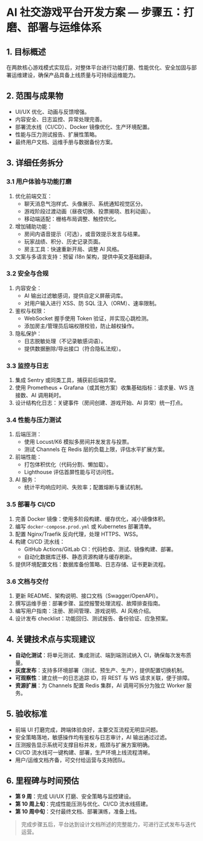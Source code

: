 # AI 社交游戏平台开发方案 — 步骤五：打磨、部署与运维体系

## 1. 目标概述
在两款核心游戏模式实现后，对整体平台进行功能打磨、性能优化、安全加固与部署运维建设，确保产品具备上线质量与可持续运维能力。

## 2. 范围与成果物
- UI/UX 优化、动画与反馈增强。
- 内容安全、日志监控、异常处理完善。
- 部署流水线（CI/CD）、Docker 镜像优化、生产环境配置。
- 性能与压力测试报告、扩展性策略。
- 最终用户文档、运维手册与数据备份方案。

## 3. 详细任务拆分
### 3.1 用户体验与功能打磨
1. 优化前端交互：
   - 聊天消息气泡样式、头像展示、系统通知视觉区分。
   - 游戏阶段过渡动画（昼夜切换、投票揭晓、胜利动画）。
   - 移动端适配：栅格布局调整、触控优化。
2. 增加辅助功能：
   - 房间内语音提示（可选），或音效提示发言与结果。
   - 玩家战绩、积分、历史记录页面。
   - 房主工具：快速重新开局、调整 AI 风格。
3. 文案与多语言支持：预留 i18n 架构，提供中英文基础翻译。

### 3.2 安全与合规
1. 内容安全：
   - AI 输出过滤敏感词，提供自定义屏蔽词库。
   - 对用户输入进行 XSS、防 SQL 注入（ORM）、速率限制。
2. 鉴权与权限：
   - WebSocket 握手使用 Token 验证，并实现心跳检测。
   - 添加房主/管理员后端权限校验，防止越权操作。
3. 隐私保护：
   - 日志脱敏处理（不记录敏感词语）。
   - 提供数据删除/导出接口（符合隐私法规）。

### 3.3 监控与日志
1. 集成 Sentry 或同类工具，捕获前后端异常。
2. 使用 Prometheus + Grafana（或其他方案）收集基础指标：请求量、WS 连接数、AI 调用耗时。
3. 设计结构化日志：关键事件（房间创建、游戏开始、AI 异常）统一打点。

### 3.4 性能与压力测试
1. 后端压测：
   - 使用 Locust/K6 模拟多房间并发发言与投票。
   - 测试 Channels 在 Redis 层的负载上限，评估水平扩展方案。
2. 前端性能：
   - 打包体积优化（代码分割、懒加载）。
   - Lighthouse 评估首屏性能与可访问性。
3. AI 服务：
   - 统计平均响应时间、失败率；配置熔断与重试机制。

### 3.5 部署与 CI/CD
1. 完善 Docker 镜像：使用多阶段构建、缓存优化，减小镜像体积。
2. 编写 `docker-compose.prod.yml` 或 Kubernetes 部署清单。
3. 配置 Nginx/Traefik 反向代理，处理 HTTPS、WSS。
4. 构建 CI/CD 流水线：
   - GitHub Actions/GitLab CI：代码检查、测试、镜像构建、部署。
   - 自动化数据库迁移、静态资源构建与缓存刷新。
5. 提供环境配置文档：数据库备份策略、日志存储、证书更新流程。

### 3.6 文档与交付
1. 更新 README、架构说明、接口文档（Swagger/OpenAPI）。
2. 撰写运维手册：部署步骤、监控报警处理流程、故障排查指南。
3. 编写用户指南：注册、房间管理、游戏说明、AI 风格介绍。
4. 设计发布 checklist：功能回归、测试报告、备份验证、应急预案。

## 4. 关键技术点与实现建议
- **自动化测试**：将单元测试、集成测试、端到端测试纳入 CI，确保每次发布质量。
- **灰度发布**：支持多环境部署（测试、预生产、生产），提供配置切换机制。
- **可观察性**：建立统一的日志追踪 ID，将 REST 与 WS 请求关联，便于排障。
- **资源扩展**：为 Channels 配置 Redis 集群，AI 调用可拆分为独立 Worker 服务。

## 5. 验收标准
- 前端 UI 打磨完成，跨端体验良好，主要交互流程无明显问题。
- 安全策略落地，敏感操作均有鉴权与日志审计，AI 输出通过过滤。
- 压测报告显示系统可支撑目标并发，瓶颈与扩展方案明确。
- CI/CD 流水线可一键构建、部署，生产环境上线流程清晰。
- 用户/运维文档齐备，可交付给运营与支持团队。

## 6. 里程碑与时间预估
- **第 9 周**：完成 UI/UX 打磨、安全策略与监控建设。
- **第 10 周上旬**：完成性能压测与优化、CI/CD 流水线搭建。
- **第 10 周中旬**：交付最终文档、部署演练，准备上线。

> 完成步骤五后，平台达到设计文档所述的完整能力，可进行正式发布与迭代运营。
